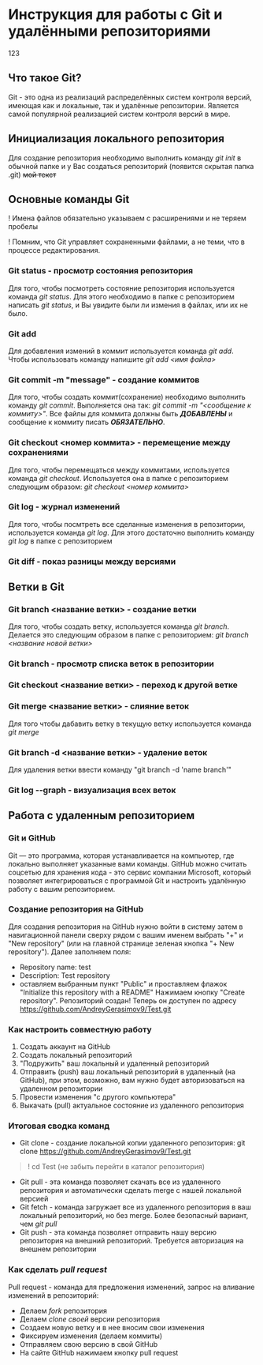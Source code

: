 # Инструкция для работы с Git и удалёнными репозиториями
123
## Что такое Git?
Git - это одна из реализаций распределённых систем контроля версий, имеющая как и локальные, так и удалённые репозитории. Является самой популярной реализацией систем контроля версий в мире.

## Инициализация локального репозитория
Для создание репозитория необходимо выполнить команду *git init*  в обычной папке и у Вас создаться репозиторий (появится скрытая папка .git)
~~мой текст~~
## Основные команды Git
! Имена файлов обязательно указываем с расширениями и не теряем пробелы

! Помним, что Git управляет сохраненными файлами, а не теми, что в процессе редактирования.

### Git status - просмотр состояния репозитория
Для того, чтобы посмотреть состояние репозитория используется команда *git status*. Для этого необходимо в папке с репозиторием написать *git status*, и Вы увидите были ли измения в файлах, или их не было.

### Git add
Для добавления измений в коммит используется команда *git add*. Чтобы использовать команду напишите *git add <имя файла>*

### Git commit -m "message" - создание коммитов
Для того, чтобы создать коммит(сохранение) необходимо выполнить команду *git commit*. Выполняется она так: *git commit -m "<сообщение к коммиту>"*. Все файлы для коммита должны быть ***ДОБАВЛЕНЫ*** и сообщение к коммиту писать ***ОБЯЗАТЕЛЬНО***.

### Git checkout <номер коммита> - перемещение между сохранениями
Для того, чтобы перемещаться между коммитами, используется команда *git checkout*. Используется она в папке с репозиторием следующим образом: *git checkout <номер коммита>*

### Git log - журнал изменений
Для того, чтобы посмтреть все сделанные изменения в репозитории, используется команда *git log*. Для этого достаточно выполнить команду *git log* в папке с репозиторием

### Git diff - показ разницы между версиями

## Ветки в Git
### Git branch <название ветки> - создание ветки
Для того, чтобы создать ветку, используется команда *git branch*. Делается это следующим образом в папке с репозиторием: *git branch <название новой ветки>*

### Git branch - просмотр списка веток в репозитории

### Git checkout <название ветки> - переход к другой ветке

### Git merge <название ветки> - слияние веток
Для того чтобы дабавить ветку в текущую ветку используется команда *git merge <name branch>*

### Git branch -d <название ветки> - удаление веток
Для удаления ветки ввести команду "git branch -d 'name branch'"

### Git log --graph - визуализация всех веток

## Работа с удаленным репозиторием
### Git и GitHub
Git — это программа, которая устанавливается на компьютер, где локально выполняет указанные вами команды. GitHub можно считать соцсетью для хранения кода - это сервис компании Microsoft, который позволяет интегрироваться с программой Git и настроить удалённую работу с вашим репозиторием.

### Создание репозитория на GitHub 
Для создания репозитория на GitHub нужно войти в систему затем в навигационной панели сверху рядом с вашим именем выбрать "+" и "New repository" (или на главной странице зеленая кнопка "+ New repository"). Далее заполняем поля: 
* Repository name: test 
* Description: Test repository 
* оставляем выбранным пункт "Public" и проставляем флажок "Initialize this repository with a README" 
Нажимаем кнопку "Create repository". Репозиторий создан! Теперь он доступен по адресу https://github.com/AndreyGerasimov9/Test.git

### Как настроить совместную работу 
1. Создать аккаунт на GitHub
2. Создать локальный репозиторий
3. "Подружить" ваш локальный и удаленный репозиторий
4. Отправить (push) ваш локальный репозиторий в удаленный (на GitHub), при этом, возможно, вам нужно будет авторизоваться на удаленном репозитории
5. Провести изменения "с другого компьютера"
6. Выкачать (pull) актуальное состояние из удаленного репозитория

### Итоговая сводка команд
* Git clone - cоздание локальной копии удаленного репозитория: 
git clone https://github.com/AndreyGerasimov9/Test.git
> ! cd Test  (не забыть перейти в каталог репозитория)
* Git pull - эта команда позволяет скачать все из удаленного репозитория и автоматически сделать merge с нашей локальной версией
* Git fetch - команда загружает все из удаленного репозитория в ваш локальный репозиторий, но без merge. Более безопасный вариант, чем *git pull*
* Git push - эта команда позволяет отправить нашу версию репозитория на внешний репозиторий. Требуется авторизация на внешнем репозитории
### Как сделать *pull request*
Pull request - команда для предложения изменений, запрос на вливание изменений в репозиторий:
* Делаем *fork* репозитория
* Делаем *clone своей* версии репозитория
* Создаем новую ветку и в нее вносим свои изменения
* Фиксируем изменения (делаем коммиты)
* Отправляем свою версию в свой GitHub
* На сайте GitHub нажимаем кнопку pull request